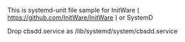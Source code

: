 This is systemd-unit file sample for InitWare ( https://github.com/InitWare/InitWare ) or SystemD

Drop cbsdd.service as /lib/systemd/system/cbsdd.service
